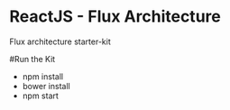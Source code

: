 # ReactJS - Flux Architecture
Flux architecture starter-kit

#Run the Kit
- npm install
- bower install
- npm start


